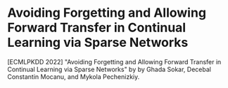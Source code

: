 # Avoiding Forgetting and Allowing Forward Transfer in Continual Learning via Sparse Networks
[ECMLPKDD 2022] "Avoiding Forgetting and Allowing Forward Transfer in Continual Learning via Sparse Networks" by by Ghada Sokar, Decebal Constantin Mocanu, and Mykola Pechenizkiy.
